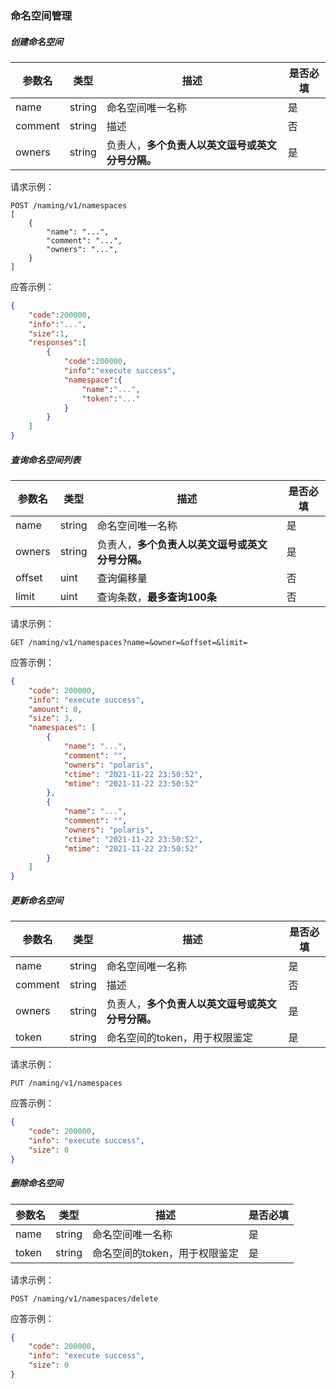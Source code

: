 ### 命名空间管理

##### 创建命名空间

| 参数名  | 类型   | 描述                                             | 是否必填 |
| ------- | ------ | ------------------------------------------------ | -------- |
| name    | string | 命名空间唯一名称                                 | 是       |
| comment | string | 描述                                             | 否       |
| owners  | string | 负责人，**多个负责人以英文逗号或英文分号分隔。** | 是       |


请求示例：

```
POST /naming/v1/namespaces
[
    {
        "name": "...",
        "comment": "...",
        "owners": "...",
    }
]
```

应答示例：
```json
{
    "code":200000,
    "info":"...",
    "size":1,
    "responses":[
        {
            "code":200000,
            "info":"execute success",
            "namespace":{
                "name":"...",
                "token":"..."
            }
        }
    ]
}
```

##### 查询命名空间列表


| 参数名 | 类型   | 描述                                             | 是否必填 |
| ------ | ------ | ------------------------------------------------ | -------- |
| name   | string | 命名空间唯一名称                                 | 是       |
| owners | string | 负责人，**多个负责人以英文逗号或英文分号分隔。** | 是       |
| offset | uint   | 查询偏移量                                       | 否       |
| limit  | uint   | 查询条数，**最多查询100条**                      | 否       |


请求示例：

```
GET /naming/v1/namespaces?name=&owner=&offset=&limit=
```

应答示例：
```json
{
    "code": 200000,
    "info": "execute success",
    "amount": 0,
    "size": 3,
    "namespaces": [
        {
            "name": "...",
            "comment": "",
            "owners": "polaris",
            "ctime": "2021-11-22 23:50:52",
            "mtime": "2021-11-22 23:50:52"
        },
        {
            "name": "...",
            "comment": "",
            "owners": "polaris",
            "ctime": "2021-11-22 23:50:52",
            "mtime": "2021-11-22 23:50:52"
        }
    ]
}
```

##### 更新命名空间


| 参数名  | 类型   | 描述                                             | 是否必填 |
| ------- | ------ | ------------------------------------------------ | -------- |
| name    | string | 命名空间唯一名称                                 | 是       |
| comment | string | 描述                                             | 否       |
| owners  | string | 负责人，**多个负责人以英文逗号或英文分号分隔。** | 是       |
| token   | string | 命名空间的token，用于权限鉴定                    | 是       |

请求示例：

```
PUT /naming/v1/namespaces
```

应答示例：
```json
{
    "code": 200000,
    "info": "execute success",
    "size": 0
}
```

##### 删除命名空间


| 参数名 | 类型   | 描述                          | 是否必填 |
| ------ | ------ | ----------------------------- | -------- |
| name   | string | 命名空间唯一名称              | 是       |
| token  | string | 命名空间的token，用于权限鉴定 | 是       |

请求示例：

```
POST /naming/v1/namespaces/delete
```

应答示例：
```json
{
    "code": 200000,
    "info": "execute success",
    "size": 0
}
```